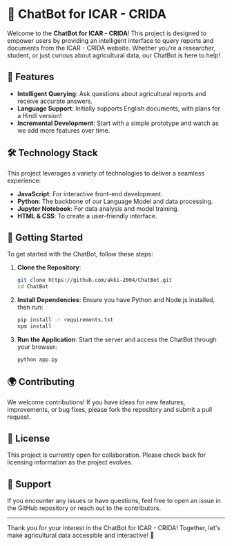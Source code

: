 # 🌱 ChatBot for ICAR - CRIDA

Welcome to the **ChatBot for ICAR - CRIDA**! This project is designed to empower users by providing an intelligent interface to query reports and documents from the ICAR - CRIDA website. Whether you're a researcher, student, or just curious about agricultural data, our ChatBot is here to help!

## 🚀 Features

- **Intelligent Querying**: Ask questions about agricultural reports and receive accurate answers.
- **Language Support**: Initially supports English documents, with plans for a Hindi version!
- **Incremental Development**: Start with a simple prototype and watch as we add more features over time.

## 🛠️ Technology Stack

This project leverages a variety of technologies to deliver a seamless experience:

- **JavaScript**: For interactive front-end development.
- **Python**: The backbone of our Language Model and data processing.
- **Jupyter Notebook**: For data analysis and model training.
- **HTML & CSS**: To create a user-friendly interface.

## 📖 Getting Started

To get started with the ChatBot, follow these steps:

1. **Clone the Repository**:
   ```bash
   git clone https://github.com/akki-2004/ChatBot.git
   cd ChatBot
   ```

2. **Install Dependencies**:
   Ensure you have Python and Node.js installed, then run:
   ```bash
   pip install -r requirements.txt
   npm install
   ```

3. **Run the Application**:
   Start the server and access the ChatBot through your browser:
   ```bash
   python app.py
   ```

## 🌍 Contributing

We welcome contributions! If you have ideas for new features, improvements, or bug fixes, please fork the repository and submit a pull request. 

## 📄 License

This project is currently open for collaboration. Please check back for licensing information as the project evolves.

## 🤝 Support

If you encounter any issues or have questions, feel free to open an issue in the GitHub repository or reach out to the contributors.

---

Thank you for your interest in the ChatBot for ICAR - CRIDA! Together, let's make agricultural data accessible and interactive! 🌾
